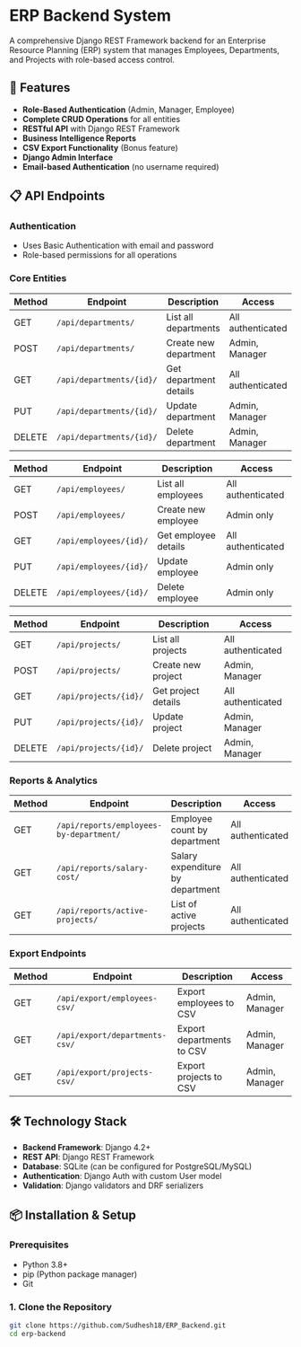 # ERP Backend System

A comprehensive Django REST Framework backend for an Enterprise Resource Planning (ERP) system that manages Employees, Departments, and Projects with role-based access control.

## 🚀 Features

- **Role-Based Authentication** (Admin, Manager, Employee)
- **Complete CRUD Operations** for all entities
- **RESTful API** with Django REST Framework
- **Business Intelligence Reports**
- **CSV Export Functionality** (Bonus feature)
- **Django Admin Interface**
- **Email-based Authentication** (no username required)

## 📋 API Endpoints

### Authentication
- Uses Basic Authentication with email and password
- Role-based permissions for all operations

### Core Entities
| Method | Endpoint | Description | Access |
|--------|----------|-------------|---------|
| GET | `/api/departments/` | List all departments | All authenticated |
| POST | `/api/departments/` | Create new department | Admin, Manager |
| GET | `/api/departments/{id}/` | Get department details | All authenticated |
| PUT | `/api/departments/{id}/` | Update department | Admin, Manager |
| DELETE | `/api/departments/{id}/` | Delete department | Admin, Manager |

| Method | Endpoint | Description | Access |
|--------|----------|-------------|---------|
| GET | `/api/employees/` | List all employees | All authenticated |
| POST | `/api/employees/` | Create new employee | Admin only |
| GET | `/api/employees/{id}/` | Get employee details | All authenticated |
| PUT | `/api/employees/{id}/` | Update employee | Admin only |
| DELETE | `/api/employees/{id}/` | Delete employee | Admin only |

| Method | Endpoint | Description | Access |
|--------|----------|-------------|---------|
| GET | `/api/projects/` | List all projects | All authenticated |
| POST | `/api/projects/` | Create new project | Admin, Manager |
| GET | `/api/projects/{id}/` | Get project details | All authenticated |
| PUT | `/api/projects/{id}/` | Update project | Admin, Manager |
| DELETE | `/api/projects/{id}/` | Delete project | Admin, Manager |

### Reports & Analytics
| Method | Endpoint | Description | Access |
|--------|----------|-------------|---------|
| GET | `/api/reports/employees-by-department/` | Employee count by department | All authenticated |
| GET | `/api/reports/salary-cost/` | Salary expenditure by department | All authenticated |
| GET | `/api/reports/active-projects/` | List of active projects | All authenticated |

### Export Endpoints
| Method | Endpoint | Description | Access |
|--------|----------|-------------|---------|
| GET | `/api/export/employees-csv/` | Export employees to CSV | Admin, Manager |
| GET | `/api/export/departments-csv/` | Export departments to CSV | Admin, Manager |
| GET | `/api/export/projects-csv/` | Export projects to CSV | Admin, Manager |

## 🛠️ Technology Stack

- **Backend Framework**: Django 4.2+
- **REST API**: Django REST Framework
- **Database**: SQLite (can be configured for PostgreSQL/MySQL)
- **Authentication**: Django Auth with custom User model
- **Validation**: Django validators and DRF serializers

## 📦 Installation & Setup

### Prerequisites
- Python 3.8+
- pip (Python package manager)
- Git

### 1. Clone the Repository
```bash
git clone https://github.com/Sudhesh18/ERP_Backend.git
cd erp-backend